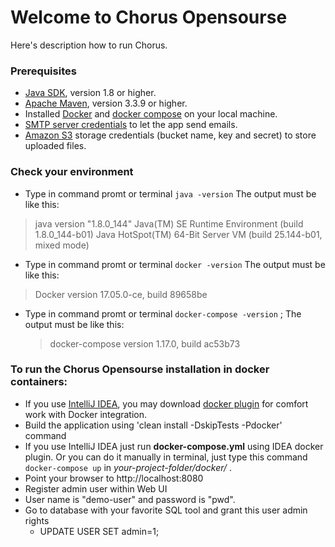 # Welcome to Chorus Opensourse

Here's description how to run Chorus.

### Prerequisites

 * [Java SDK](http://www.oracle.com/technetwork/java/javase/downloads/index.html), version 1.8 or higher.
 * [Apache Maven](http://maven.apache.org), version 3.3.9 or higher.
 * Installed [Docker](https://www.docker.com/community-edition#/download) and [docker compose](https://docs.docker.com/compose/install/) on your local machine.
 * [SMTP server credentials](https://docs.aws.amazon.com/ses/latest/DeveloperGuide/smtp-credentials.html) to let the app send emails.
 * [Amazon S3](http://aws.amazon.com/s3/) storage credentials (bucket name, key and secret) to store uploaded files.

### Check your environment
 * Type in command promt or terminal `java -version` 
 The output must be like this:
 >java version "1.8.0_144"
 Java(TM) SE Runtime Environment (build 1.8.0_144-b01)
 Java HotSpot(TM) 64-Bit Server VM (build 25.144-b01, mixed mode)
 * Type in command promt or terminal `docker -version` 
  The output must be like this:
  >Docker version 17.05.0-ce, build 89658be
 * Type in command promt or terminal `docker-compose -version` ;
   The output must be like this:
   >docker-compose version 1.17.0, build ac53b73
   
### To run the Chorus Opensourse installation in docker containers:
 * If you use [IntelliJ IDEA](https://www.jetbrains.com/idea/download/), you may download [docker plugin](https://www.jetbrains.com/help/idea/docker.html) for comfort work with Docker integration.
 * Build the application using 'clean install -DskipTests -Pdocker' command
 * If you use IntelliJ IDEA just run **docker-compose.yml** using IDEA docker plugin. Or you can do it manually in terminal,
  just type this command `docker-compose up` in *your-project-folder/docker/* .
 * Point your browser to http://localhost:8080
 * Register admin user within Web UI
 * User name is "demo-user" and password is "pwd".
 * Go to database with your favorite SQL tool and grant this user admin rights
   - UPDATE USER SET admin=1;
